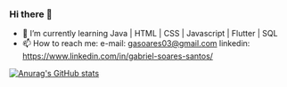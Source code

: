 ### Hi there 👋

- 🌱 I’m currently learning Java | HTML | CSS | Javascript | Flutter | SQL
- 📫 How to reach me: e-mail: gasoares03@gmail.com  linkedin: https://www.linkedin.com/in/gabriel-soares-santos/

[![Anurag's GitHub stats](https://github-readme-stats.vercel.app/api?username=soaresssg)](https://github.com/anuraghazra/github-readme-stats)
